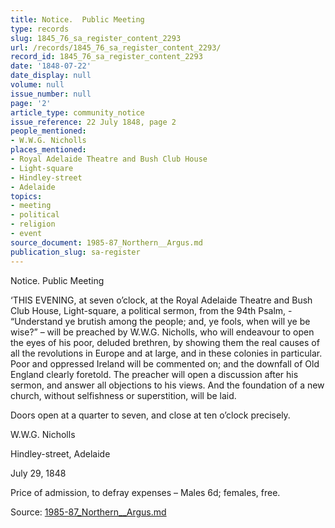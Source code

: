 ```yaml
---
title: Notice.  Public Meeting
type: records
slug: 1845_76_sa_register_content_2293
url: /records/1845_76_sa_register_content_2293/
record_id: 1845_76_sa_register_content_2293
date: '1848-07-22'
date_display: null
volume: null
issue_number: null
page: '2'
article_type: community_notice
issue_reference: 22 July 1848, page 2
people_mentioned:
- W.W.G. Nicholls
places_mentioned:
- Royal Adelaide Theatre and Bush Club House
- Light-square
- Hindley-street
- Adelaide
topics:
- meeting
- political
- religion
- event
source_document: 1985-87_Northern__Argus.md
publication_slug: sa-register
---
```


Notice.  Public Meeting

‘THIS EVENING, at seven o’clock, at the Royal Adelaide Theatre and Bush Club House, Light-square, a political sermon, from the 94th Psalm, - “Understand ye brutish among the people; and, ye fools, when will ye be wise?” – will be preached by W.W.G. Nicholls, who will endeavour to open the eyes of his poor, deluded brethren, by showing them the real causes of all the revolutions in Europe and at large, and in these colonies in particular.  Poor and oppressed Ireland will be commented on; and the downfall of Old England clearly foretold.  The preacher will open a discussion after his sermon, and answer all objections to his views.  And the foundation of a new church, without selfishness or superstition, will be laid.

Doors open at a quarter to seven, and close at ten o’clock precisely.

W.W.G. Nicholls

Hindley-street, Adelaide

July 29, 1848

Price of admission, to defray expenses – Males 6d; females, free.

Source: [1985-87_Northern__Argus.md](/downloads/markdown/1985-87_Northern__Argus.md)
